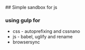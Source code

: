 ## Simple sandbox for js

### using gulp for
* css  - autoprefixing and cssnano
* js - babel, uglify and rename
* browsersync 





